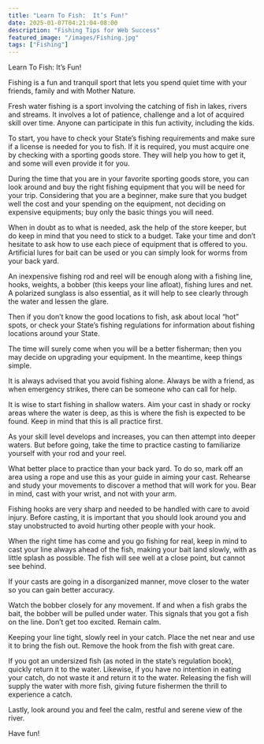```yaml
---
title: "Learn To Fish:  It’s Fun!"
date: 2025-01-07T04:21:04-08:00
description: "Fishing Tips for Web Success"
featured_image: "/images/Fishing.jpg"
tags: ["Fishing"]
---
```


Learn To Fish:  It’s Fun!

Fishing is a fun and tranquil sport that lets you spend quiet time with your friends, family and with Mother Nature.

Fresh water fishing is a sport involving the catching of fish in lakes, rivers and streams. It involves a lot of patience, challenge and a lot of acquired skill over time.  Anyone can participate in this fun activity, including the kids.

To start, you have to check your State’s fishing requirements and make sure if a license is needed for you to fish. If it is required, you must acquire one by checking with a sporting goods store. They will help you how to get it, and some will even provide it for you.

During the time that you are in your favorite sporting goods store, you can look around and buy the right fishing equipment that you will be need for your trip. Considering that you are a beginner, make sure that you budget well the cost and your spending on the equipment, not deciding on expensive equipments; buy only the basic things you will need. 

When in doubt as to what is needed, ask the help of the store keeper, but do keep in mind that you need to stick to a budget. Take your time and don’t hesitate to ask how to use each piece of equipment that is offered to you. Artificial lures for bait can be used or you can simply look for worms from your back yard. 

An inexpensive fishing rod and reel will be enough along with a fishing line, hooks, weights, a bobber (this keeps your line afloat), fishing lures and net. A polarized sunglass is also essential, as it will help to see clearly through the water and lessen the glare. 

Then if you don’t know the good locations to fish, ask about local “hot” spots, or check your State’s fishing regulations for information about fishing locations around your State. 

The time will surely come when you will be a better fisherman; then you may decide on upgrading your equipment. In the meantime, keep things simple. 
 
It is always advised that you avoid fishing alone.  Always be with a friend, as when emergency strikes, there can be someone who can call for help.

It is wise to start fishing in shallow waters. Aim your cast in shady or rocky areas where the water is deep, as this is where the fish is expected to be found. Keep in mind that this is all practice first. 

As your skill level develops and increases, you can then attempt into deeper waters. But before going, take the time to practice casting to familiarize yourself with your rod and your reel. 

What better place to practice than your back yard. To do so, mark off an area using a rope and use this as your guide in aiming your cast. Rehearse and study your movements to discover a method that will work for you. Bear in mind, cast with your wrist, and not with your arm. 

Fishing hooks are very sharp and needed to be handled with care to avoid injury.  Before casting, it is important that you should look around you and stay unobstructed to avoid hurting other people with your hook.
 
When the right time has come and you go fishing for real, keep in mind to cast your line always ahead of the fish, making your bait land slowly, with as little splash as possible. The fish will see well at a close point, but cannot see behind.

If your casts are going in a disorganized manner, move closer to the water so you can gain better accuracy. 

Watch the bobber closely for any movement. If and when a fish grabs the bait, the bobber will be pulled under water. This signals that you got a fish on the line.  Don’t get too excited.  Remain calm. 

Keeping your line tight, slowly reel in your catch. Place the net near and use it to bring the fish out.  Remove the hook from the fish with great care.
 
If you got an undersized fish (as noted in the state’s regulation book), quickly return it to the water. Likewise, if you have no intention in eating your catch, do not waste it and return it to the water. Releasing the fish will supply the water with more fish, giving future fishermen the thrill to experience a catch. 

Lastly, look around you and feel the calm, restful and serene view of the river.  

Have fun!

